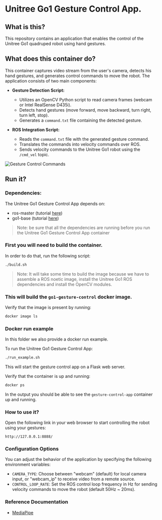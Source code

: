 # Unitree Go1 Gesture Control App.

## What is this?

This repository contains an application that enables the control of the Unitree Go1 quadruped robot using hand gestures.

## What does this container do?

This container captures video stream from the user's camera, detects his hand gestures, and generates control commands to move the robot. The application consists of two main components: 

- **Gesture Detection Script:**
  - Utilizes an OpenCV Python script to read camera frames (webcam or Intel RealSense D435i).
  - Detects hand gestures (move forward, move backward, turn right, turn left, stop).
  - Generates a `command.txt` file containing the detected gesture.

- **ROS Integration Script:**
  - Reads the `command.txt` file with the generated gesture command.
  - Translates the commands into velocity commands over ROS.
  - Sends velocity commands to the Unitree Go1 robot using the `/cmd_vel` topic.

![Gesture Control Commands](../../images/gesture-control-commands.png)

## Run it?

### Dependencies:

The Unitree Go1 Gesture Control App depends on:

- ros-master (tutorial [here](../ros-master/))
- go1-base (tutorial [here](../go1-base/))

> Note: be sure that all the dependencies are running before you run the Unitree Go1 Gesture Control App container

### First you will need to build the container. 

In order to do that, run the following script:
```bash
./build.sh
```

> Note: It will take some time to build the image because we have to assemble a ROS noetic image, install the Unitree Go1 ROS dependencies and install the OpenCV modules.

### This will build the `go1-gesture-control` docker image. 

Verify that the image is present by running:
```bash
docker image ls
```

### Docker run example
In this folder we also provide a docker run example. 

To run the Unitree Go1 Gesture Control App:
```bash
./run_example.sh
```

This will start the gesture control app on a Flask web server.

Verify that the container is up and running:
```bash
docker ps
```
In the output you should be able to see the `gesture-control-app` container up and running. 

### How to use it?

Open the following link in your web browser to start controlling the robot using your gestures:
```
http://127.0.0.1:8888/
```

### Configuration Options

You can adjust the behavior of the application by specifying the following environment variables:

- `CAMERA_TYPE`: Choose between "webcam" (default) for local camera input, or "webcam_ip" to receive video from a remote source.
- `CONTROL_LOOP_RATE`: Set the ROS control loop frequency in Hz for sending velocity commands to move the robot (default 50Hz ~ 20ms).

### Reference Documentation

- [MediaPipe](https://developers.google.com/mediapipe/solutions/vision/hand_landmarker)

